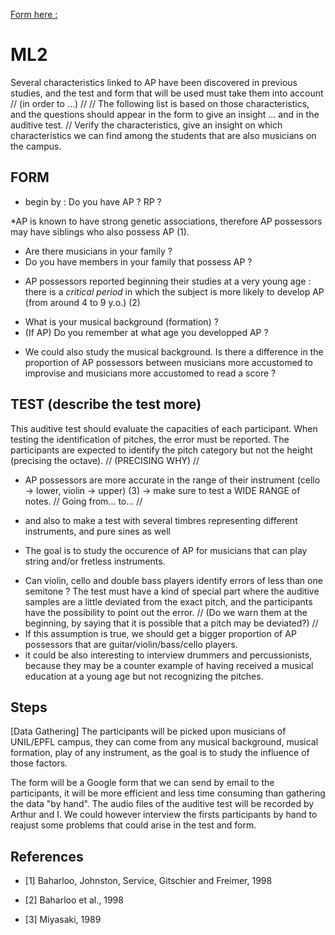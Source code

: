 [Form here : ](https://docs.google.com/forms/d/1P1ym8JarJAZghTU-1nwLNatNFgqWBxnqtZ7UXKCrvuQ/prefill)


# ML2

Several characteristics linked to AP have been discovered in previous studies, and the test and form that will be used must take them into account // (in order to ...) // 
// The following list is based on those characteristics, and the questions should appear in the form to give an insight ...
and in the auditive test. // 
Verify the characteristics, give an insight on which characteristics we can find among the students that are also musicians on the campus.


## FORM 
- begin by : Do you have AP ? RP ?

*AP is known to have strong genetic associations, therefore AP possessors may have siblings who also possess AP (1).
- Are there musicians in your family ?
- Do you have members in your family that possess AP ?

* AP possessors reported beginning their studies at a very young age : there is a *critical period* in which the subject is more likely to develop AP (from around 4 to 9 y.o.) (2)
- What is your musical background (formation) ?
- (If AP) Do you remember at what age you developped AP ?

* We could also study the musical background. Is there a difference in the proportion of AP possessors between musicians more accustomed to improvise and musicians more accustomed to read a score ?



## TEST (describe the test more)
This auditive test should evaluate the capacities of each participant. When testing the identification of pitches, the error must be reported. The participants are expected to identify the pitch category but not the height (precising the octave).
// (PRECISING WHY) //

* AP possessors are more accurate in the range of their instrument (cello -> lower, violin -> upper) (3)
-> make sure to test a WIDE RANGE of notes. // Going from... to... // 
- and also to make a test with several timbres representing different instruments, and pure sines as well

* The goal is to study the occurence of AP for musicians that can play string and/or fretless instruments. 
- Can violin, cello and double bass players identify errors of less than one semitone ? The test must have a kind of special part where the auditive samples are a little deviated from the exact pitch, and the participants have the possibility to point out the error. // (Do we warn them at the beginning, by saying that it is possible that a pitch may be deviated?) // 
- If this assumption is true, we should get a bigger proportion of AP possessors that are guitar/violin/bass/cello players. 
- it could be also interesting to interview drummers and percussionists, because they may be a counter example of having received a musical education at a young age but not recognizing the pitches. 



## Steps

[Data Gathering]
The participants will be picked upon musicians of UNIL/EPFL campus, they can come from any musical background, musical formation, play of any instrument, as the goal is to study the influence of those factors. 

The form will be a Google form that we can send by email to the participants, it will be more efficient and less time consuming than gathering the data "by hand". The audio files of the auditive test will be recorded by Arthur and I.
We could however interview the firsts participants by hand to reajust some problems that could arise in the test and form.



## References

* [1] Baharloo, Johnston, Service, Gitschier and Freimer, 1998

* [2] Baharloo et al., 1998

* [3] Miyasaki, 1989
